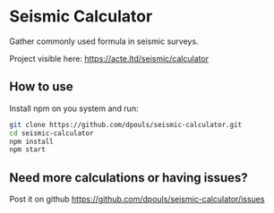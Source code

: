 # Seismic Calculator

Gather commonly used formula in seismic surveys.

Project visible here: https://acte.ltd/seismic/calculator

## How to use

Install npm on you system and run:

```sh
git clone https://github.com/dpouls/seismic-calculator.git
cd seismic-calculator
npm install
npm start
```

## Need more calculations or having issues?

Post it on github https://github.com/dpouls/seismic-calculator/issues
